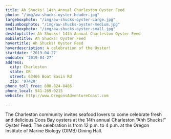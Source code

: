 ```yaml
---
title: Ah Shucks! 14th Annual Charleston Oyster Feed
photo: "/img/aw-shucks-oyster-header.jpg"
largeboxphoto: "/img/aw-shucks-oyster-Large.jpg"
mediumboxphoto: "/img/aw-shucks-oyster-medium.jpg"
smallboxphoto: "/img/aw-shucks-oyster-small.jpg"
desktoptitle: Ah Shucks! 14th Annual Charleston Oyster Feed
mobiletitle: Ah Shucks! Oyster Feed
hovertitle: Ah Shucks! Oyster Feed
hoverdescription: A celebration of the Oyster!
startdate: '2019-04-27'
enddate: '2019-04-27'
address:
  city: Charleston
  state: OR
  street: 63466 Boat Basin Rd
  zip: '97420'
phone_toll_free: 800-824-8486
phone_local: 541-269-0215
website: http://www.OregonsAdventureCoast.com

---
```

The Charleston community invites seafood lovers to come celebrate fresh and delicious Coos Bay oysters at the 14th annual Charleston “Ahh Shucks!” Oyster Feed. The celebration is from 12 p.m. to 4 p.m. at the Oregon Institute of Marine Biology (OIMB) Dining Hall.